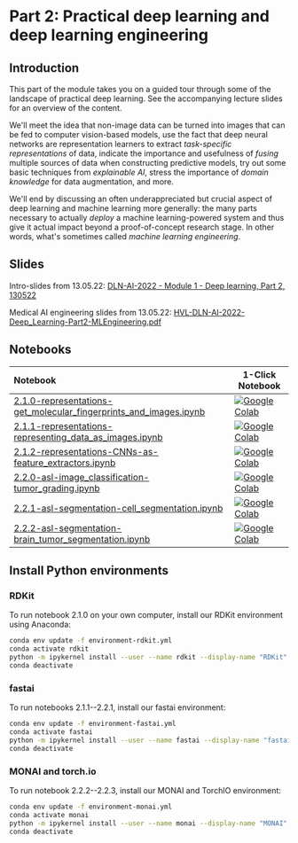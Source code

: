 # Part 2: Practical deep learning and deep learning engineering


## Introduction

This part of the module takes you on a guided tour through some of the landscape of practical deep learning. See the accompanying lecture slides for an overview of the content.

We'll meet the idea that non-image data can be turned into images that can be fed to computer vision-based models, use the fact that deep neural networks are representation learners to extract _task-specific representations_ of data, indicate the importance and usefulness of _fusing_ multiple sources of data when constructing predictive models, try out some basic techniques from _explainable AI_, stress the importance of _domain knowledge_ for data augmentation, and more.

We'll end by discussing an often underappreciated but crucial aspect of deep learning and machine learning more generally: the many parts necessary to actually _deploy_ a machine learning-powered system and thus give it actual impact beyond a proof-of-concept research stage. In other words, what's sometimes called _machine learning engineering_.

## Slides

Intro-slides from 13.05.22: [DLN-AI-2022 - Module 1 - Deep learning, Part 2, 130522](https://docs.google.com/presentation/d/e/2PACX-1vTCIrUX_yA9xzw6slbfU288-bXMwe5dVsX8ejaeIve8kBM97UMVoFp_R2iRSVYl5pZR-UZ_m0jVqIEC/pub?start=false&loop=false&delayms=3000)

Medical AI engineering slides from 13.05.22: [HVL-DLN-AI-2022-Deep_Learning-Part2-MLEngineering.pdf](../../slides/HVL-DLN-AI-2022-Deep_Learning-Part2-MLEngineering.pdf)

## Notebooks

| Notebook    |      1-Click Notebook      |
|:----------|------|
|  [2.1.0-representations-get_molecular_fingerprints_and_images.ipynb](https://nbviewer.org/github/MMIV-ML/HVL-MMIV-DLN-AI-2022/blob/master/1-deep_learning/Part-2-practical_deep_learning/nbs/2.1.0-representations-get_molecular_fingerprints_and_images.ipynb)  | [![Google Colab](https://colab.research.google.com/assets/colab-badge.svg)](https://colab.research.google.com/github/MMIV-ML/HVL-MMIV-DLN-AI-2022/blob/master/1-deep_learning/Part-2-practical_deep_learning/nbs/2.1.0-representations-get_molecular_fingerprints_and_images.ipynb)
|  [2.1.1-representations-representing_data_as_images.ipynb](https://nbviewer.org/github/MMIV-ML/HVL-MMIV-DLN-AI-2022/blob/master/1-deep_learning/Part-2-practical_deep_learning/nbs/2.1.1-representations-representing_data_as_images.ipynb)  | [![Google Colab](https://colab.research.google.com/assets/colab-badge.svg)](https://colab.research.google.com/github/MMIV-ML/HVL-MMIV-DLN-AI-2022/blob/master/1-deep_learning/Part-2-practical_deep_learning/nbs/2.1.1-representations-representing_data_as_images.ipynb)
|  [2.1.2-representations-CNNs-as-feature_extractors.ipynb](https://nbviewer.org/github/MMIV-ML/HVL-MMIV-DLN-AI-2022/blob/master/1-deep_learning/Part-2-practical_deep_learning/nbs/2.1.2-representations-CNNs-as-feature_extractors.ipynb)  | [![Google Colab](https://colab.research.google.com/assets/colab-badge.svg)](https://colab.research.google.com/github/MMIV-ML/HVL-MMIV-DLN-AI-2022/blob/master/1-deep_learning/Part-2-practical_deep_learning/nbs/2.1.2-representations-CNNs-as-feature_extractors.ipynb)
|  [2.2.0-asl-image_classification-tumor_grading.ipynb](https://nbviewer.org/github/MMIV-ML/HVL-MMIV-DLN-AI-2022/blob/master/1-deep_learning/Part-2-practical_deep_learning/nbs/2.2.0-asl-image_classification-tumor_grading.ipynb)  | [![Google Colab](https://colab.research.google.com/assets/colab-badge.svg)](https://colab.research.google.com/github/MMIV-ML/HVL-MMIV-DLN-AI-2022/blob/master/1-deep_learning/Part-2-practical_deep_learning/nbs/2.2.0-asl-image_classification-tumor_grading.ipynb)
|  [2.2.1-asl-segmentation-cell_segmentation.ipynb](https://nbviewer.org/github/MMIV-ML/HVL-MMIV-DLN-AI-2022/blob/master/1-deep_learning/Part-2-practical_deep_learning/nbs/2.2.1-asl-segmentation-cell_segmentation.ipynb)  | [![Google Colab](https://colab.research.google.com/assets/colab-badge.svg)](https://colab.research.google.com/github/MMIV-ML/HVL-MMIV-DLN-AI-2022/blob/master/1-deep_learning/Part-2-practical_deep_learning/nbs/2.2.1-asl-segmentation-cell_segmentation.ipynb)
|  [2.2.2-asl-segmentation-brain_tumor_segmentation.ipynb](https://nbviewer.org/github/MMIV-ML/HVL-MMIV-DLN-AI-2022/blob/master/1-deep_learning/Part-2-practical_deep_learning/nbs/2.2.2-asl-segmentation-brain_tumor_segmentation.ipynb)  | [![Google Colab](https://colab.research.google.com/assets/colab-badge.svg)](https://colab.research.google.com/github/MMIV-ML/HVL-MMIV-DLN-AI-2022/blob/master/1-deep_learning/Part-2-practical_deep_learning/nbs/2.2.2-asl-segmentation-brain_tumor_segmentation.ipynb)

## Install Python environments

### RDKit
To run notebook 2.1.0 on your own computer, install our RDKit environment using Anaconda:

```bash
conda env update -f environment-rdkit.yml
conda activate rdkit
python -m ipykernel install --user --name rdkit --display-name "RDKit"
conda deactivate
```

### fastai
To run notebooks 2.1.1--2.2.1, install our fastai environment: 

```bash
conda env update -f environment-fastai.yml
conda activate fastai
python -m ipykernel install --user --name fastai --display-name "fastai"
conda deactivate
```

### MONAI and torch.io
To run notebook 2.2.2--2.2.3, install our MONAI and TorchIO environment:
```bash
conda env update -f environment-monai.yml
conda activate monai
python -m ipykernel install --user --name monai --display-name "MONAI"
conda deactivate
```
